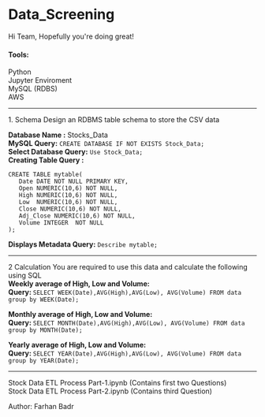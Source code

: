 # Data_Screening
Hi Team, Hopefully you're doing great!

<h4>Tools:</h4>
Python<br>
Jupyter Enviroment<br>
MySQL (RDBS)<br>
AWS <br>

<hr>
1. Schema
Design an RDBMS table schema to store the CSV data

<b>Database Name :</b> Stocks_Data<br>
<b>MySQL Query:</b> ```CREATE DATABASE IF NOT EXISTS Stock_Data;``` <br>
<b>Select Database Query:</b> ```Use Stock_Data;```<br>
<b>Creating Table Query :</b> <br>
```
CREATE TABLE mytable(
   Date DATE NOT NULL PRIMARY KEY,
   Open NUMERIC(10,6) NOT NULL,
   High NUMERIC(10,6) NOT NULL,
   Low  NUMERIC(10,6) NOT NULL,
   Close NUMERIC(10,6) NOT NULL,
   Adj_Close NUMERIC(10,6) NOT NULL,
   Volume INTEGER  NOT NULL
);
```
<b>Displays Metadata Query:</b> ```Describe mytable;```

<hr>

2 Calculation You are required to use this data and calculate the following using SQL <br>
<b>Weekly average of High, Low and Volume:</b> <br>
<b>Query: </b>```SELECT WEEK(Date),AVG(High),AVG(Low), AVG(Volume) FROM data group by WEEK(Date);```

<b>Monthly average of High, Low and Volume:</b> <br>
<b>Query: </b>```SELECT MONTH(Date),AVG(High),AVG(Low), AVG(Volume) FROM data group by MONTH(Date);```

<b>Yearly average of High, Low and Volume:</b> <br>
<b>Query: </b>```SELECT YEAR(Date),AVG(High),AVG(Low), AVG(Volume) FROM data group by YEAR(Date);```


<hr>
Stock Data ETL Process Part-1.ipynb (Contains first two Questions)<br>
Stock Data ETL Process Part-2.ipynb (Contains third Question)

Author: Farhan Badr
